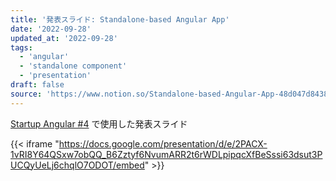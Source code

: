 ```yaml
---
title: '発表スライド: Standalone-based Angular App'
date: '2022-09-28'
updated_at: '2022-09-28'
tags:
  - 'angular'
  - 'standalone component'
  - 'presentation'
draft: false
source: 'https://www.notion.so/Standalone-based-Angular-App-48d047d843834029a49a35e649f01a9d'
---
```


[Startup Angular #4](https://voicy.connpass.com/event/258261/) で使用した発表スライド

{{< iframe "https://docs.google.com/presentation/d/e/2PACX-1vRI8Y64QSxw7obQQ_B6Zztyf6NvumARR2t6rWDLpipqcXfBeSssi63dsut3PUCQyUeLj6chqlO7ODOT/embed" >}}
